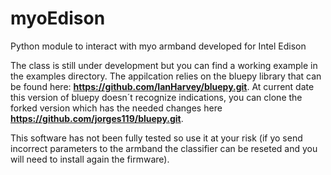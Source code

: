 # myoEdison
Python module to interact with myo armband developed for Intel Edison

The class is still under development but you can find a working example in the examples directory.
The appilcation relies on the bluepy library that can be found here: **https://github.com/IanHarvey/bluepy.git**. 
At current date this version of bluepy doesn´t recognize indications, 
you can clone the forked version which has the needed changes here 
**https://github.com/jorges119/bluepy.git**.

This software has not been fully tested so use it at your risk (if yo send incorrect parameters to the armband the classifier can be reseted and you will need to install again the firmware).

